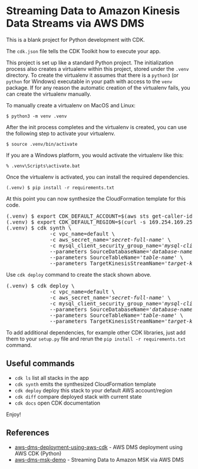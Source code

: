 
# Streaming Data to Amazon Kinesis Data Streams via AWS DMS

This is a blank project for Python development with CDK.

The `cdk.json` file tells the CDK Toolkit how to execute your app.

This project is set up like a standard Python project.  The initialization
process also creates a virtualenv within this project, stored under the `.venv`
directory.  To create the virtualenv it assumes that there is a `python3`
(or `python` for Windows) executable in your path with access to the `venv`
package. If for any reason the automatic creation of the virtualenv fails,
you can create the virtualenv manually.

To manually create a virtualenv on MacOS and Linux:

```
$ python3 -m venv .venv
```

After the init process completes and the virtualenv is created, you can use the following
step to activate your virtualenv.

```
$ source .venv/bin/activate
```

If you are a Windows platform, you would activate the virtualenv like this:

```
% .venv\Scripts\activate.bat
```

Once the virtualenv is activated, you can install the required dependencies.

```
(.venv) $ pip install -r requirements.txt
```

At this point you can now synthesize the CloudFormation template for this code.

<pre>
(.venv) $ export CDK_DEFAULT_ACCOUNT=$(aws sts get-caller-identity --query Account --output text)
(.venv) $ export CDK_DEFAULT_REGION=$(curl -s 169.254.169.254/latest/dynamic/instance-identity/document | jq -r .region)
(.venv) $ cdk synth \
              -c vpc_name=default \
              -c aws_secret_name='<i>secret-full-name</i>' \
              -c mysql_client_security_group_name='<i>mysql-client-security-group-name</i>' \
              --parameters SourceDatabaseName='<i>database-name</i>' \
              --parameters SourceTableName='<i>table-name</i>' \
              --parameters TargetKinesisStreamName='<i>target-kinesis-stream-name</i>'
</pre>

Use `cdk deploy` command to create the stack shown above.

<pre>
(.venv) $ cdk deploy \
              -c vpc_name=default \
              -c aws_secret_name='<i>secret-full-name</i>' \
              -c mysql_client_security_group_name='<i>mysql-client-security-group-name</i>' \
              --parameters SourceDatabaseName='<i>database-name</i>' \
              --parameters SourceTableName='<i>table-name</i>' \
              --parameters TargetKinesisStreamName='<i>target-kinesis-stream-name</i>'
</pre>

To add additional dependencies, for example other CDK libraries, just add
them to your `setup.py` file and rerun the `pip install -r requirements.txt`
command.

## Useful commands

 * `cdk ls`          list all stacks in the app
 * `cdk synth`       emits the synthesized CloudFormation template
 * `cdk deploy`      deploy this stack to your default AWS account/region
 * `cdk diff`        compare deployed stack with current state
 * `cdk docs`        open CDK documentation

Enjoy!

## References

 * [aws-dms-deployment-using-aws-cdk](https://github.com/aws-samples/aws-dms-deployment-using-aws-cdk) - AWS DMS deployment using AWS CDK (Python)
 * [aws-dms-msk-demo](https://github.com/aws-samples/aws-dms-msk-demo) - Streaming Data to Amazon MSK via AWS DMS